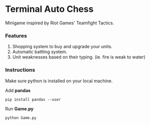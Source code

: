 # Terminal Auto Chess 
Minigame inspired by Riot Games' Teamfight Tactics.

### Features
1. Shopping system to buy and upgrade your units.
2. Automatic battling system.
3. Unit weaknesses based on their typing. (ie. fire is weak to water)

### Instructions
Make sure python is installed on your local machine.

Add **pandas**
```
pip install pandas --user
```
Run **Game.py**
```
python Game.py
```




